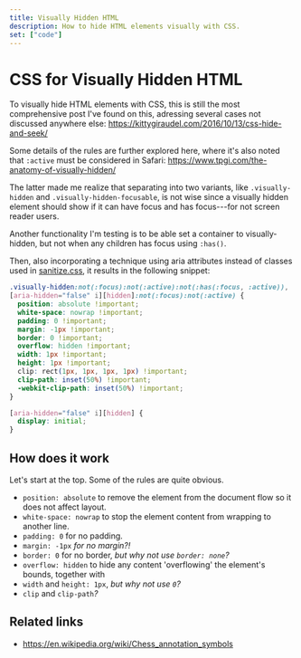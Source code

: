 ```yaml
---
title: Visually Hidden HTML
description: How to hide HTML elements visually with CSS.
set: ["code"]
---
```


# CSS for Visually Hidden HTML

To visually hide HTML elements with CSS, this is still the most comprehensive post I've found on this, adressing several cases not discussed anywhere else: https://kittygiraudel.com/2016/10/13/css-hide-and-seek/

Some details of the rules are further explored here, where it's also noted that `:active` must be considered in Safari: https://www.tpgi.com/the-anatomy-of-visually-hidden/

The latter made me realize that separating into two variants, like `.visually-hidden` and `.visually-hidden-focusable`, is not wise since a visually hidden element should show if it can have focus and has focus---for not screen reader users.

Another functionality I'm testing is to be able set a container to visually-hidden, but not when any children has focus using `:has()`.

Then, also incorporating a technique using aria attributes instead of classes used in [sanitize.css](https://github.com/csstools/sanitize.css/blob/092d0d85922bfa72d28e9e8d25d80a5437c8df44/sanitize.css#L344-L356), it results in the following snippet:

```css
.visually-hidden:not(:focus):not(:active):not(:has(:focus, :active)),
[aria-hidden="false" i][hidden]:not(:focus):not(:active) {
  position: absolute !important;
  white-space: nowrap !important;
  padding: 0 !important;
  margin: -1px !important;
  border: 0 !important;
  overflow: hidden !important;
  width: 1px !important;
  height: 1px !important;
  clip: rect(1px, 1px, 1px, 1px) !important;
  clip-path: inset(50%) !important;
  -webkit-clip-path: inset(50%) !important;
}

[aria-hidden="false" i][hidden] {
  display: initial;
}
```

## How does it work

Let's start at the top. Some of the rules are quite obvious.

- `position: absolute` to remove the element from the document flow so it does not affect layout.
- `white-space: nowrap` to stop the element content from wrapping to another line.
- `padding: 0` for no padding.
- `margin: -1px` *for no margin?!*
- `border: 0` for no border, *but why not use `border: none`?*
- `overflow: hidden` to hide any content 'overflowing' the element's bounds, together with
- `width` and `height: 1px`, *but why not use `0`?*
- `clip` and `clip-path`*?*

## Related links

- https://en.wikipedia.org/wiki/Chess_annotation_symbols

